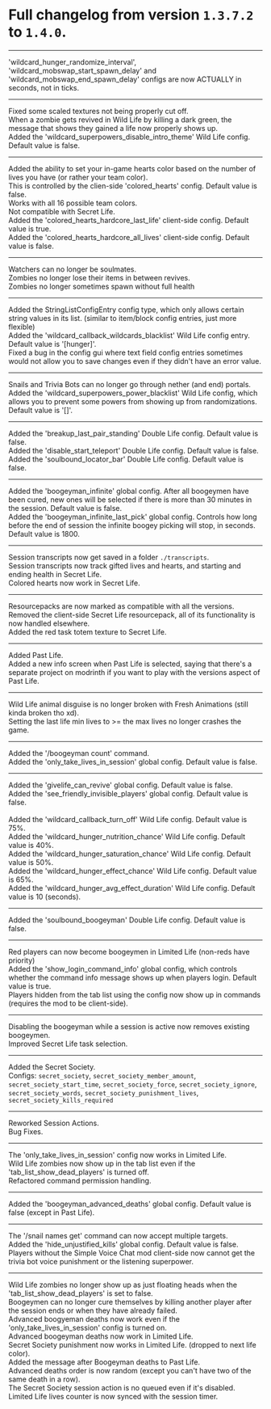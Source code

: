 # Full changelog from version `1.3.7.2` to `1.4.0`.

----------

'wildcard_hunger_randomize_interval', 'wildcard_mobswap_start_spawn_delay' and 'wildcard_mobswap_end_spawn_delay' configs are now ACTUALLY in seconds, not in ticks.

----------

Fixed some scaled textures not being properly cut off.<br>
When a zombie gets revived in Wild Life by killing a dark green, the message that shows they gained a life now properly shows up.<br>
Added the 'wildcard_superpowers_disable_intro_theme' Wild Life config. Default value is false.

----------

Added the ability to set your in-game hearts color based on the number of lives you have (or rather your team color).<br>
This is controlled by the clien-side 'colored_hearts' config. Default value is false.<br>
Works with all 16 possible team colors.<br>
Not compatible with Secret Life.<br>
Added the 'colored_hearts_hardcore_last_life' client-side config. Default value is true.<br>
Added the 'colored_hearts_hardcore_all_lives' client-side config. Default value is false.

----------

Watchers can no longer be soulmates.<br>
Zombies no longer lose their items in between revives.<br>
Zombies no longer sometimes spawn without full health

----------

Added the StringListConfigEntry config type, which only allows certain string values in its list. (similar to item/block config entries, just more flexible)<br>
Added the 'wildcard_callback_wildcards_blacklist' Wild Life config entry. Default value is '[hunger]'.<br>
Fixed a bug in the config gui where text field config entries sometimes would not allow you to save changes even if they didn't have an error value.

----------

Snails and Trivia Bots can no longer go through nether (and end) portals.<br>
Added the 'wildcard_superpowers_power_blacklist' Wild Life config, which allows you to prevent some powers from showing up from randomizations. Default value is '[]'.

----------

Added the 'breakup_last_pair_standing' Double Life config. Default value is false.<br>
Added the 'disable_start_teleport' Double Life config. Default value is false.<br>
Added the 'soulbound_locator_bar' Double Life config. Default value is false.

----------

Added the 'boogeyman_infinite' global config. After all boogeymen have been cured, new ones will be selected if there is more than 30 minutes in the session. Default value is false.<br>
Added the 'boogeyman_infinite_last_pick' global config. Controls how long before the end of session the infinite boogey picking will stop, in seconds. Default value is 1800.

----------

Session transcripts now get saved in a folder `./transcripts`.<br>
Session transcripts now track gifted lives and hearts, and starting and ending health in Secret Life.<br>
Colored hearts now work in Secret Life.

----------

Resourcepacks are now marked as compatible with all the versions.<br>
Removed the client-side Secret Life resourcepack, all of its functionality is now handled elsewhere.<br>
Added the red task totem texture to Secret Life.

----------

Added Past Life.<br>
Added a new info screen when Past Life is selected, saying that there's a separate project on modrinth if you want to play with the versions aspect of Past Life.

----------

Wild Life animal disguise is no longer broken with Fresh Animations (still kinda broken tho xd).<br>
Setting the last life min lives to >= the max lives no longer crashes the game.

----------

Added the '/boogeyman count' command.<br>
Added the 'only_take_lives_in_session' global config. Default value is false.

----------

Added the 'givelife_can_revive' global config. Default value is false.<br>
Added the 'see_friendly_invisible_players' global config. Default value is false.<br><br>
Added the 'wildcard_callback_turn_off' Wild Life config. Default value is 75%.<br>
Added the 'wildcard_hunger_nutrition_chance' Wild Life config. Default value is 40%.<br>
Added the 'wildcard_hunger_saturation_chance' Wild Life config. Default value is 50%.<br>
Added the 'wildcard_hunger_effect_chance' Wild Life config. Default value is 65%.<br>
Added the 'wildcard_hunger_avg_effect_duration' Wild Life config. Default value is 10 (seconds).

----------

Added the 'soulbound_boogeyman' Double Life config. Default value is false.

----------

Red players can now become boogeymen in Limited Life (non-reds have priority)<br>
Added the 'show_login_command_info' global config, which controls whether the command info message shows up when players login. Default value is true.<br>
Players hidden from the tab list using the config now show up in commands (requires the mod to be client-side).

----------

Disabling the boogeyman while a session is active now removes existing boogeymen.<br>
Improved Secret Life task selection.

----------

Added the Secret Society.<br>
Configs: `secret_society`, `secret_society_member_amount`, `secret_society_start_time`, `secret_society_force`, `secret_society_ignore`, `secret_society_words`, `secret_society_punishment_lives`, `secret_society_kills_required`

----------

Reworked Session Actions.<br>
Bug Fixes.

----------

The 'only_take_lives_in_session' config now works in Limited Life.<br>
Wild Life zombies now show up in the tab list even if the 'tab_list_show_dead_players' is turned off.<br>
Refactored command permission handling.

----------

Added the 'boogeyman_advanced_deaths' global config. Default value is false (except in Past Life).

----------

The '/snail names get' command can now accept multiple targets.<br>
Added the 'hide_unjustified_kills' global config. Default value is false.<br>
Players without the Simple Voice Chat mod client-side now cannot get the trivia bot voice punishment or the listening superpower.

----------

Wild Life zombies no longer show up as just floating heads when the 'tab_list_show_dead_players' is set to false.<br>
Boogeymen can no longer cure themselves by killing another player after the session ends or when they have already failed.<br>
Advanced boogyeman deaths now work even if the 'only_take_lives_in_session' config is turned on.<br>
Advanced boogeyman deaths now work in Limited Life.<br>
Secret Society punishment now works in Limited Life. (dropped to next life color).<br>
Added the message after Boogeyman deaths to Past Life.<br>
Advanced deaths order is now random (except you can't have two of the same death in a row).<br>
The Secret Society session action is no queued even if it's disabled.<br>
Limited Life lives counter is now synced with the session timer.